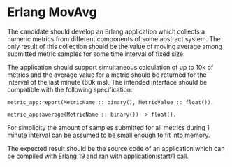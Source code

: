 # Erlang MovAvg

The candidate should develop an Erlang application which collects a numeric metrics from different components of some abstract system.
The only result of this collection should be the value of moving average among submitted metric samples for some time interval of fixed size. 

The application should support simultaneous calculation of up to 10k of metrics and the average value for a metric should be returned for the interval
of the last minute (60k ms). The intended interface should be compatible with the following specification: 

    metric_app:report(MetricName :: binary(), MetricValue :: float()). 
    
    metric_app:average(MetricName :: binary()) -> float(). 

For simplicity the amount of samples submitted for all metrics during 1 minute interval can be assumed to be small enough to fit into memory. 

The expected result should be the source code of an application which can be compiled with Erlang 19 and ran with application:start/1 call. 
